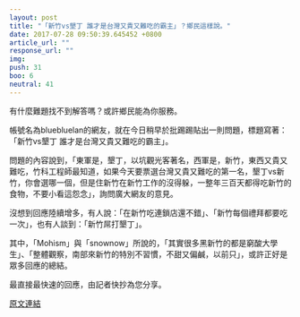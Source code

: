 ```yaml
---
layout: post
title: "「新竹vs墾丁 誰才是台灣又貴又難吃的霸主」？鄉民這樣說。"
date: 2017-07-28 09:50:39.645452 +0800
article_url: ""
response_url: ""
img: 
push: 31
boo: 6
neutral: 41
---
```


有什麼難題找不到解答嗎？或許鄉民能為你服務。

帳號名為bluebluelan的網友，就在今日稍早於批踢踢貼出一則問題，標題寫著：「新竹vs墾丁 誰才是台灣又貴又難吃的霸主」。

問題的內容說到，「東軍是，墾丁，以坑觀光客著名，西軍是，新竹，東西又貴又難吃，竹科工程師最知道，如果今天要票選台灣又貴又難吃的第一名，墾丁vs新竹，你會選哪一個，但是住新竹在新竹工作的沒得躲，一整年三百天都得吃新竹的食物，不要小看這怨念」，詢問廣大網友的意見。

沒想到回應陸續增多，有人說：「在新竹吃連鎖店還不錯」、「新竹每個禮拜都要吃一次」，也有人談到：「新竹屌打墾丁」。

其中，「Mohism」與「snownow」所說的，「其實很多黑新竹的都是窮酸大學生」、「整體觀察，南部來新竹的特別不習慣，不甜又偏鹹，以前只」，或許正好是眾多回應的總結。

最直接最快速的回應，由記者快抄為您分享。

<a href = "https://www.ptt.cc/bbs/Gossiping/M.1501141875.A.2D5.html">原文連結</a>

